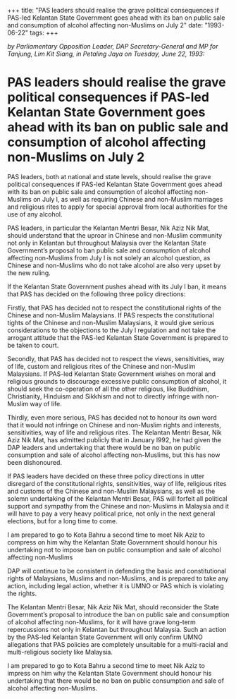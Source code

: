 +++ 
title: "PAS leaders should realise the grave political consequences if PAS-led Kelantan State Government goes ahead with its ban on public sale and consumption of alcohol affecting non-Muslims on July 2"
date: "1993-06-22"
tags:
+++

_by Parliamentary Opposition Leader, DAP Secretary-General and MP for Tanjung, Lim Kit Siang, in Petaling Jaya on Tuesday, June 22, 1993:_

# PAS leaders should realise the grave political consequences if PAS-led Kelantan State Government goes ahead with its ban on public sale and consumption of alcohol affecting non-Muslims on July 2	   

PAS leaders, both at national and state levels, should realise the grave political consequences if PAS-led Kelantan State Government goes ahead with its ban on public sale and consumption of alcohol affecting non-Muslims on July l, as well as requiring Chinese and non-Muslim marriages and religious rites to apply for special approval from local authorities for the use of any alcohol.</u>

PAS leaders, in particular the Kelantan Mentri Besar, Nik Aziz Nik Mat, should understand that the uproar in Chinese and non-Muslim community not only in Kelantan but throughout Malaysia over the Kelantan State Government’s proposal to ban public sale and consumption of alcohol affecting non-Muslims from July l is not solely an alcohol question, as Chinese and non-Muslims who do not take alcohol are also very upset by the new ruling. 

If the Kelantan State Government pushes ahead with its July l ban, it means that PAS has decided on the following three policy directions: 

Firstly, that PAS has decided not to respect the constitutional rights of the Chinese and non-Muslim Malaysians. If PAS respects the constitutional tights of the Chinese and non-Muslim Malaysians, it would give serious considerations to the objections to the July l regulation and not take the arrogant attitude that the PAS-led Kelantan State Government is prepared to be taken to court. 

Secondly, that PAS has decided not to respect the views, sensitivities, way of life, custom and religious rites of the Chinese and non-Muslim Malaysians. If PAS-led Kelantan State Government wishes on moral and religious grounds to discourage excessive public consumption of alcohol, it should seek the co-operation of all the other religious, like Buddhism, Christianity, Hinduism and Sikkhism and not to directly infringe with non-Muslim way of life. 

Thirdly, even more serious, PAS has decided not to honour its own word that it would not infringe on Chinese and non-Muslim rights and interests, sensitivities, way of life and religious rites. The Kelantan Mentri Besar, Nik Aziz Nik Mat, has admitted publicly that in January l992, he had given the DAP leaders and undertaking that there would be no ban on public consumption and sale of alcohol affecting non-Muslims, but this has now been dishonoured.

If PAS leaders have decided on these three policy directions in utter disregard of the constitutional rights, sensitivities, way of life, religious rites and customs of the Chinese and non-Muslim Malaysians, as well as the solemn undertaking of the Kelantan Mentri Besar, PAS will forfeit all political support and sympathy from the Chinese and non-Muslims in Malaysia and it will have to pay a very heavy political price, not only in the next general elections, but for a long time to come. 

I am prepared to go to Kota Bahru a second time to meet Nik Aziz to compress on him why the Kelantan State Government should honour his undertaking not to impose ban on public consumption and sale of alcohol affecting non-Muslims													   

DAP will continue to be consistent in defending the basic and constitutional rights of Malaysians, Muslims and non-Muslims, and is prepared to take any action, including legal action, whether it is UMNO or PAS which is violating the rights.

The Kelantan Mentri Besar, Nik Aziz Nik Mat, should reconsider the State Government’s proposal to introduce the ban on public sale and consumption of alcohol affecting non-Muslims, for it will have grave long-term repercussions not only in Kelantan but throughout Malaysia. Such an action by the PAS-led Kelantan State Government will only confirm UMNO allegations that PAS policies are completely unsuitable for a multi-racial and multi-religious society like Malaysia.

I am prepared to go to Kota Bahru a second time to meet Nik Aziz to impress on him why the Kelantan State Government should honour his undertaking that there would be no ban on public consumption and sale of alcohol affecting non-Muslims.
 
